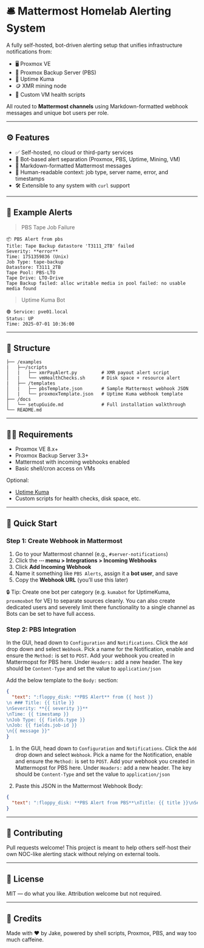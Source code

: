 # 🛎️ Mattermost Homelab Alerting System

A fully self-hosted, bot-driven alerting setup that unifies infrastructure notifications from:

* 🖥️ Proxmox VE
* 💾 Proxmox Backup Server (PBS)
* 📡 Uptime Kuma
* 🪙 XMR mining node
* 🧰 Custom VM health scripts

All routed to **Mattermost channels** using Markdown-formatted webhook messages and unique bot users per role.

---

## ⚙️ Features

* ✅ Self-hosted, no cloud or third-party services
* 🤖 Bot-based alert separation (Proxmox, PBS, Uptime, Mining, VM)
* 🧾 Markdown-formatted Mattermost messages
* 🧠 Human-readable context: job type, server name, error, and timestamps
* 🛠️ Extensible to any system with `curl` support

---

## 📸 Example Alerts

> PBS Tape Job Failure

```
📦 PBS Alert from pbs 
Title: Tape Backup datastore 'T3111_2TB' failed  
Severity: **error**  
Time: 1751359836 (Unix)  
Job Type: tape-backup  
Datastore: T3111_2TB  
Tape Pool: PBS-LTO 
Tape Drive: LTO-Drive
Tape Backup failed: alloc writable media in pool failed: no usable media found  
```

> Uptime Kuma Bot

```
🟢 Service: pve01.local  
Status: UP  
Time: 2025-07-01 10:36:00  
```

---

## 📂 Structure

```
├── /examples
|   ├──/scripts
│   |   ├── xmrPayAlert.py         # XMR payout alert script
│   |   └── vmHealthChecks.sh      # Disk space + resource alert
|   ├── /templates
│   |   ├── pbsTemplate.json       # Sample Mattermost webhook JSON
│   |   └── proxmoxTemplate.json   # Uptime Kuma webhook template
├── /docs
│   └── setupGuide.md              # Full installation walkthrough
└── README.md
```

---

## 🧑‍🔧 Requirements

* Proxmox VE 8.x+
* Proxmox Backup Server 3.3+
* Mattermost with incoming webhooks enabled
* Basic shell/cron access on VMs

Optional:

* [Uptime Kuma](https://github.com/louislam/uptime-kuma)
* Custom scripts for health checks, disk space, etc.

---

## 🚀 Quick Start

### Step 1: Create Webhook in Mattermost

1. Go to your Mattermost channel (e.g., `#server-notifications`)
2. Click the **⋯ menu > Integrations > Incoming Webhooks**
3. Click **Add Incoming Webhook**
4. Name it something like `PBS Alerts`, assign it a **bot user**, and save
5. Copy the **Webhook URL** (you’ll use this later)

🔒 Tip: Create one bot per category (e.g. `kumabot` for UptimeKuma, `proxmoxbot` for VE) to separate sources cleanly. You can also create dedicated users and severely limit there functionality to a single channel as Bots can be set to have full access. 

### Step 2: PBS Integration

In the GUI, head down to `Configuration` and `Notifications`. Click the `Add` drop down and select `Webhook`. Pick a name for the Notification, enable and ensure the `Method:` is set to `POST`. Add your webhook you created in Mattermopst for PBS here. 
Under `Headers:` add a new header. The key should be `Content-Type` and set the value to `application/json`

Add the below template to the `Body:` section:

```json
{
  "text": ":floppy_disk: **PBS Alert** from {{ host }}
\n ### Title: {{ title }}
\nSeverity: **{{ severity }}**
\nTime: {{ timestamp }}
\nJob Type: {{ fields.type }}
\nJob: {{ fields.job-id }}
\n{{ message }}"
}
```

1. In the GUI, head down to `Configuration` and `Notifications`. Click the `Add` drop down and select `Webhook`. Pick a name for the Notification, enable and ensure the `Method:` is set to `POST`. Add your webhook you created in Mattermopst for PBS here. 
Under `Headers:` add a new header. The key should be `Content-Type` and set the value to `application/json`

2. Paste this JSON in the Mattermost Webhook Body:

```json
{
  "text": ":floppy_disk: **PBS Alert from PBS**\nTitle: {{ title }}\nSeverity: **{{ severity }}**\nTime: {{ timestamp }}\nJob Type: {{ fields.type }}\nDatastore: {{ fields.store }}\nTape Pool: {{ fields.tape-pool }}\nTape Drive: {{ fields.tape-drive }}\n\n{{ message }}"
}
```

---

## 💬 Contributing

Pull requests welcome! This project is meant to help others self-host their own NOC-like alerting stack without relying on external tools.

---

## 📜 License

MIT — do what you like. Attribution welcome but not required.

---

## 🙌 Credits

Made with ❤️ by Jake, powered by shell scripts, Proxmox, PBS, and way too much caffeine.

